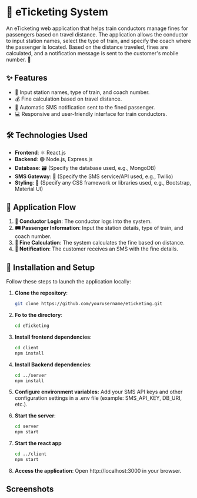 # 🚆 eTicketing System

An eTicketing web application that helps train conductors manage fines for passengers based on travel distance. The application allows the conductor to input station names, select the type of train, and specify the coach where the passenger is located. Based on the distance traveled, fines are calculated, and a notification message is sent to the customer's mobile number. 📲

## ✨ Features

- 📝 Input station names, type of train, and coach number.
- 💰 Fine calculation based on travel distance.
- 📩 Automatic SMS notification sent to the fined passenger.
- 💻 Responsive and user-friendly interface for train conductors.

## 🛠️ Technologies Used

- **Frontend**: ⚛️ React.js
- **Backend**: 🟢 Node.js, Express.js
- **Database**: 🗃️ (Specify the database used, e.g., MongoDB)
- **SMS Gateway**: 📱 (Specify the SMS service/API used, e.g., Twilio)
- **Styling**: 🎨 (Specify any CSS framework or libraries used, e.g., Bootstrap, Material UI)

## 🔄 Application Flow

1. **🔐 Conductor Login**: The conductor logs into the system.
2. **🛤️ Passenger Information**: Input the station details, type of train, and coach number.
3. **🧮 Fine Calculation**: The system calculates the fine based on distance.
4. **📲 Notification**: The customer receives an SMS with the fine details.

## 🚀 Installation and Setup

Follow these steps to launch the application locally:

1. **Clone the repository**:
   ```bash
   git clone https://github.com/yourusername/eticketing.git

2. **Fo to the directory**:
   ```bash
   cd eTicketing

3. **Install frontend dependencies**:
   ```bash
   cd client
   npm install

4. **Install Backend dependencies**:
   ```bash
   cd ../server
   npm install

5. **Configure environment variables:**
    Add your SMS API keys and other configuration settings in a .env file (example: SMS_API_KEY, DB_URI, etc.).

6. **Start the server**:
   ```bash
   cd server
   npm start

7. **Start the react app**
   ```bash
   cd ../client
   npm start

8. **Access the application**: Open http://localhost:3000 in your browser.


## **Screenshots**

